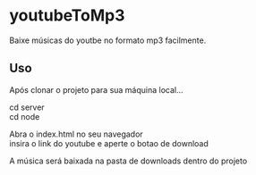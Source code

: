 
# youtubeToMp3

Baixe músicas do youtbe no formato mp3 facilmente.


## Uso

Após clonar o projeto para sua máquina local...

cd server <br>
cd node <br>
 
Abra o index.html no seu navegador <br>
insira o link do youtube e aperte o botao de download <br>

A música será baixada na pasta de downloads dentro do projeto
